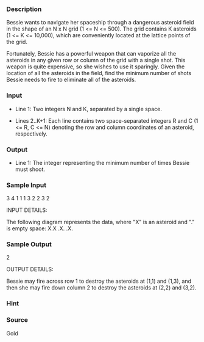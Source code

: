 
### Description

Bessie wants to navigate her spaceship through a dangerous asteroid
field in the shape of an N x N grid (1 <= N <= 500).  The grid
contains K asteroids (1 <= K <= 10,000), which are conveniently
located at the lattice points of the grid.

Fortunately, Bessie has a powerful weapon that can vaporize all the
asteroids in any given row or column of the grid with a single shot.
This weapon is quite expensive, so she wishes to use it sparingly.
Given the location of all the asteroids in the field, find the
minimum number of shots Bessie needs to fire to eliminate all of
the asteroids.


### Input
* Line 1: Two integers N and K, separated by a single space.

* Lines 2..K+1: Each line contains two space-separated integers R and
        C (1 <= R, C <= N) denoting the row and column coordinates of
        an asteroid, respectively.


### Output
* Line 1: The integer representing the minimum number of times Bessie
        must shoot.


### Sample Input
3 4
1 1
1 3
2 2
3 2

INPUT DETAILS:

The following diagram represents the data, where "X" is an
asteroid and "." is empty space:
X.X
.X.
.X.


### Sample Output

2

OUTPUT DETAILS:

Bessie may fire across row 1 to destroy the asteroids at (1,1) and
(1,3), and then she may fire down column 2 to destroy the asteroids
at (2,2) and (3,2).

### Hint

### Source
Gold
